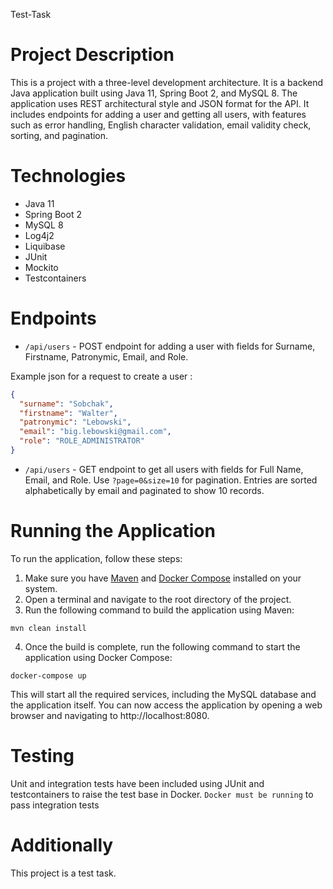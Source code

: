 Test-Task

# Project Description

This is a project with a three-level development architecture.
It is a backend Java application built using Java 11, Spring Boot 2, and MySQL 8.
The application uses REST architectural style and JSON format for the API.
It includes endpoints for adding a user and getting all users, with features such as error handling,
English character validation, email validity check, sorting, and pagination.

# Technologies
* Java 11
* Spring Boot 2
* MySQL 8
* Log4j2
* Liquibase
* JUnit
* Mockito
* Testcontainers

# Endpoints
* `/api/users` - POST endpoint for adding a user with fields for Surname, Firstname, Patronymic, Email, and Role.

Example json for a request to create a user  :
``` json
{
  "surname": "Sobchak",
  "firstname": "Walter",
  "patronymic": "Lebowski",
  "email": "big.lebowski@gmail.com",
  "role": "ROLE_ADMINISTRATOR"
}
```

* `/api/users` - GET endpoint to get all users with fields for Full Name, Email, and Role. Use `?page=0&size=10` for pagination. Entries are sorted alphabetically by email and paginated to show 10 records.

# Running the Application
To run the application, follow these steps:

1. Make sure you have [Maven](https://maven.apache.org/) and [Docker Compose](https://docs.docker.com/compose/) installed on your system.
2. Open a terminal and navigate to the root directory of the project.
3. Run the following command to build the application using Maven:

```
mvn clean install
```
4. Once the build is complete, run the following command to start the application using Docker Compose:

```
docker-compose up
```
This will start all the required services, including the MySQL database and the application itself.
You can now access the application by opening a web browser and navigating to http://localhost:8080.

# Testing
Unit and integration tests have been included using JUnit and testcontainers to raise the test base in Docker. `Docker must be running` to pass integration tests

# Additionally
This project is a test task.

